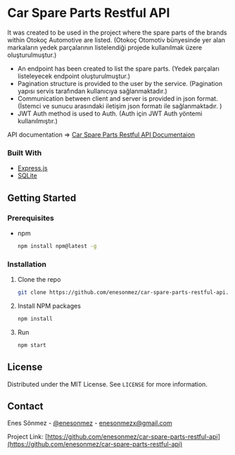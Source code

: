 # Car Spare Parts Restful API
It was created to be used in the project where the spare parts of the brands within Otokoç Automotive are listed. (Otokoç Otomotiv bünyesinde yer alan markaların yedek parçalarının listelendiği projede kullanılmak üzere oluşturulmuştur.)

* An endpoint has been created to list the spare parts. (Yedek parçaları listeleyecek endpoint oluşturulmuştur.)
* Pagination structure is provided to the user by the service. (Pagination yapısı servis tarafından kullanıcıya sağlanmaktadır.)
* Communication between client and server is provided in json format. (İstemci ve sunucu arasındaki iletişim json formatı ile sağlanmaktadır.
)
* JWT Auth method is used to Auth. (Auth için JWT Auth yöntemi kullanılmıştır.)

API documentation => [Car Spare Parts Restful API Documentaion](https://documenter.getpostman.com/view/17762144/UVeCQobW)

### Built With
* [Express.js](https://expressjs.com/)
* [SQLite](https://www.sqlite.org/index.html)

## Getting Started

### Prerequisites
* npm
  ```sh
  npm install npm@latest -g
  ```

### Installation
1. Clone the repo
   ```sh
   git clone https://github.com/enesonmez/car-spare-parts-restful-api.git
   ```
2. Install NPM packages
   ```sh
   npm install
   ```
3. Run
   ```sh
   npm start
   ```

## License
Distributed under the MIT License. See `LICENSE` for more information.

## Contact
Enes Sönmez - [@enesonmez](https://www.linkedin.com/in/enesonmez/) - enesonmezx@gmail.com

Project Link: [https://github.com/enesonmez/car-spare-parts-restful-api](https://github.com/enesonmez/car-spare-parts-restful-api)
